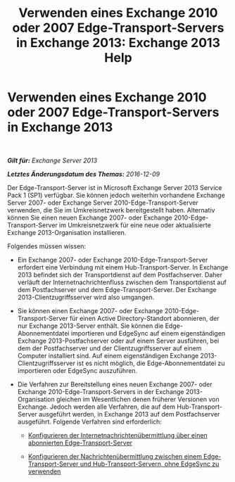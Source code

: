 ﻿---
title: 'Verwenden eines Exchange 2010 oder 2007 Edge-Transport-Servers in Exchange 2013: Exchange 2013 Help'
TOCTitle: Verwenden eines Exchange 2010 oder 2007 Edge-Transport-Servers in Exchange 2013
ms:assetid: ce99b4bd-868c-4767-9009-e22c17ac0ac7
ms:mtpsurl: https://technet.microsoft.com/de-de/library/JJ150569(v=EXCHG.150)
ms:contentKeyID: 50476747
ms.date: 04/24/2018
mtps_version: v=EXCHG.150
ms.translationtype: HT
---

# Verwenden eines Exchange 2010 oder 2007 Edge-Transport-Servers in Exchange 2013

 

_**Gilt für:** Exchange Server 2013_

_**Letztes Änderungsdatum des Themas:** 2016-12-09_

Der Edge-Transport-Server ist in Microsoft Exchange Server 2013 Service Pack 1 (SP1) verfügbar. Sie können jedoch weiterhin vorhandene Exchange Server 2007- oder Exchange Server 2010-Edge-Transport-Server verwenden, die Sie im Umkreisnetzwerk bereitgestellt haben. Alternativ können Sie einen neuen Exchange 2007- oder Exchange 2010-Edge-Transport-Server im Umkreisnetzwerk für eine neue oder aktualisierte Exchange 2013-Organisation installieren.

Folgendes müssen wissen:

  - Ein Exchange 2007- oder Exchange 2010-Edge-Transport-Server erfordert eine Verbindung mit einem Hub-Transport-Server. In Exchange 2013 befindet sich der Transportdienst auf dem Postfachserver. Daher verläuft der Internetnachrichtenfluss zwischen dem Transportdienst auf dem Postfachserver und dem Edge-Transport-Server. Der Exchange 2013-Clientzugriffsserver wird also umgangen.

  - Sie können einen Exchange 2007- oder Exchange 2010-Edge-Transport-Server für einen Active Directory-Standort abonnieren, der nur Exchange 2013-Server enthält. Sie können die Edge-Abonnementdatei importieren und EdgeSync auf einem eigenständigen Exchange 2013-Postfachserver oder auf einem Server ausführen, bei dem der Postfachserver und der Clientzugriffsserver auf einem Computer installiert sind. Auf einem eigenständigen Exchange 2013-Clientzugriffsserver ist es nicht möglich, die Edge-Abonnementdatei zu importieren oder EdgeSync auszuführen.

  - Die Verfahren zur Bereitstellung eines neuen Exchange 2007- oder Exchange 2010-Edge-Transport-Servers in der Exchange 2013-Organisation gleichen im Wesentlichen denen früherer Versionen von Exchange. Jedoch werden alle Verfahren, die auf dem Hub-Transport-Server ausgeführt werden, in Exchange 2013 auf dem Postfachserver ausgeführt. Folgende Verfahren sind erforderlich:
    
      - [Konfigurieren der Internetnachrichtenübermittlung über einen abonnierten Edge-Transport-Server](https://go.microsoft.com/fwlink/p/?linkid=275859)
    
      - [Konfigurieren der Nachrichtenübermittlung zwischen einem Edge-Transport-Server und Hub-Transport-Servern, ohne EdgeSync zu verwenden](https://go.microsoft.com/fwlink/p/?linkid=276661)

